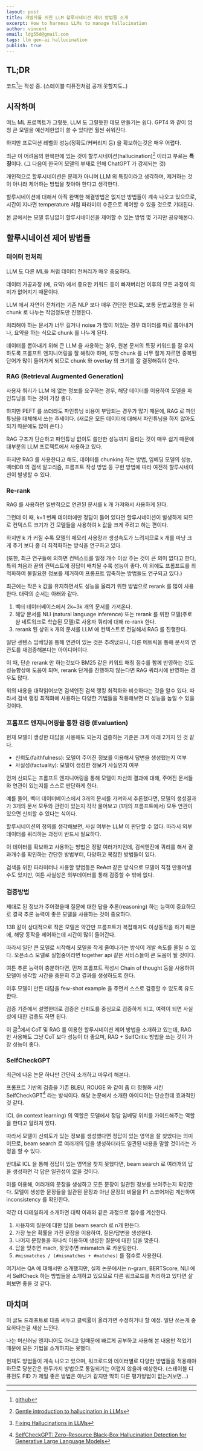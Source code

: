 ```yaml
---
layout: post
title: 개발자를 위한 LLM 할루시네이션 제어 방법들 소개
excerpt: How to harness LLMs to manage hallucination
author: vincent
email: ldg55d@gmail.com
tags: llm gen-ai hallucination
publish: true
---
```


## TL;DR

코드[^1]는 작성 중. (스테이블 디퓨전처럼 공개 못할지도..)

## 시작하며

여느 ML 프로젝트가 그렇듯, LLM 도 그럴듯한 데모 만들기는 쉽다. GPT4 와 같이 엄청 큰 모델을 예산제한없이 쓸 수 있다면 훨씬 쉬워진다.

하지만 프로덕션 레벨의 성능(정확도/커버리지 등) 을 확보하는것은 매우 어렵다.

최근 이 어려움의 한복판에 있는 것이 할루시네이션(hallucination)[^2] 이라고 부르는 **특징**이다. (그 다음이 한국어 모델의 부재로 인해 ChatGPT 가 강제되는 것)

개인적으로 할루시네이션은 문제가 아니며 LLM 의 특징이라고 생각하며, 제거하는 것이 아니라 제어하는 방법을 찾아야 한다고 생각한다.

할루시네이션에 대해서 아직 완벽한 해결방법은 없지만 방법들이 계속 나오고 있으므로, 시간이 지나면 temperature 처럼 파라미터 수준으로 제어할 수 있을 것으로 기대된다.

본 글에서는 모델 튜닝없이 할루시네이션을 제어할 수 있는 방법 몇 가지만 공유해본다.

## 할루시네이션 제어 방법들

### 데이터 전처리

LLM 도 다른 ML들 처럼 데이터 전처리가 매우 중요하다.

데이터 가공과정 (예, 요약) 에서 중요한 키워드 등이 빠져버리면 이후의 모든 과정이 의미가 없어지기 때문이다.

LLM 에서 자연어 전처리는 기존 NLP 보다 매우 간단한 편으로, 보통 문법교정을 한 뒤 chunk 로 나누는 작업정도만 진행한다.

처리해야 하는 문서가 너무 길거나 noise 가 많이 껴있는 경우 데이터를 따로 뽑아내거나, 요약을 하는 식으로 chunk 를 나누게 된다.

데이터를 뽑아내기 위해 큰 LLM 을 사용하는 경우, 원본 문서의 특징 키워드를 잘 유지 하도록 프롬프트 엔지니어링을 잘 해줘야 하며,
또한 chunk 를 너무 잘게 자르면 중복된 단어가 많이 들어가게 되므로 chunk 와 overlay 의 크기를 잘 결정해줘야 한다.

### RAG (Retrieval Augmented Generation)

사용자 쿼리가 LLM 에 없는 정보를 요구하는 경우, 해당 데이터를 이용하여 모델을 파인튜닝을 하는 것이 가장 좋다.

하지만 PEFT 를 쓰더라도 파인튜닝 비용이 부담되는 경우가 많기 때문에, RAG 로 파인튜닝을 대체해서 쓰는 추세이다. (새로운 모든 데이터에 대해서 파인튜닝을 하지 않아도 되기 때문에도 많이 쓴다.)

RAG 구조가 단순하고 파인튜닝 없이도 쓸만한 성능까지 올리는 것이 매우 쉽기 때문에 대부분의 LLM 프로젝트에서 사용하고 있다.

하지만 RAG 를 사용한다고 해도, 데이터를 chunking 하는 방법, 임베딩 모델의 성능, 벡터DB 의 검색 알고리즘, 프롬프트 작성 방법 등 구현 방법에 따라 여전히 할루시네이션이 발생할 수 있다.

### Re-rank

RAG 를 사용하면 일반적으로 연관된 문서를 k 개 가져와서 사용하게 된다.

그런데 이 때, k+1 번째 데이터에만 정답이 들어 있다면 할루시네이션이 발생하게 되므로 컨텍스트 크기가 긴 모델들을 사용하여 k 값을 크게 주려고 하는 편이다.

하지만 k 가 커질 수록 모델의 메모리 사용량과 생성속도가 느려지므로 k 개를 마냥 크게 주기 보다 좀 더 최적화하는 방식을 연구하고 있다.

(또한, 최근 연구들에 의하면 컨텍스트를 일정 개수 이상 주는 것이 큰 의미 없다고 한다, 특히 처음과 끝의 컨텍스트에 정답이 배치될 수록 성능이 좋다. 이 외에도 프롬프트를 최적화하여 불필요한 정보를 제거하여 프롬프트 압축하는 방법들도 연구되고 있다.)

최근에는 작은 k 값을 유지하면서도 성능을 올리기 위한 방법으로 rerank 를 많이 사용한다. 대략의 순서는 아래와 같다.

1. 벡터 데이터베이스에서 2k~3k 개의 문서를 가져온다.
2. 해당 문서를 NLI (natural language inference) 또는 rerank 를 위한 모델(주로 샴 네트워크로 학습된 모델)로 사용자 쿼리에 대해 re-rank 한다.
3. rerank 된 상위 k 개의 문서를 LLM 에 컨텍스트로 전달해서 RAG 를 진행한다.

일단 센텐스 임베딩을 통해 연관이 있는 것은 추려냈으니, 다른 메트릭을 통해 문서의 연관도를 재검증해본다는 아이디어이다.

이 때, 단순 rerank 만 하는것보다 BM25 같은 키워드 매칭 점수를 함께 반영하는 것도 성능향상에 도움이 되며, rerank 단계를 진행하지 않는다면 RAG 쿼리시에 반영하는 경우도 많다.

위의 내용을 대략읽어보면 검색엔진 검색 랭킹 최적화와 비슷하다는 것을 알수 있다. 따라서 검색 랭킹 최적화에 사용하는 다양한 기법들을 적용해보면 더 성능을 높일 수 있을 것이다.

### 프롬프트 엔지니어링을 통한 검증 (Evaluation)

현재 모델이 생성한 대답을 사용해도 되는지 검증하는 기준은 크게 아래 2가지 인 것 같다.

- 신뢰도(faithfulness): 모델이 주어진 정보를 이용해서 답변을 생성했는지 여부
- 사실성(factuality): 모델이 생성한 정보가 사실인지 여부

먼저 신뢰도는 프롬프트 엔지니어링을 통해 모델이 자신의 결과에 대해, 주어진 문서들와 연관이 있는지를 스스로 판단하게 한다.

예를 들어, 벡터 데이터베이스에서 3개의 문서를 가져와서 추론했다면, 모델의 생성결과가 3개의 문서 모두와 관련이 있는지 각각 물어보고 (1개의 프롬프트에서) 모두 연관이 있으면 신뢰할 수 있다는 식이다.

할루시네이션의 정의를 생각해보면, 사실 여부는 LLM 이 판단할 수 없다. 따라서 외부데이터를 쿼리하는 과정이 반드시 필요하다.

이 데이터를 확보하고 사용하는 방법은 정말 여러가지인데, 검색엔진에 쿼리를 해서 결과개수를 확인하는 간단한 방법부터, 다양하고 복잡한 방법들이 있다.

검색을 위한 파라미터나 사용할 방법등은 ReAct 같은 방식으로 모델이 직접 만들어낼 수도 있지만, 여튼 사실성은 외부데이터를 통해 검증할 수 밖에 없다.

### 검증방법

제대로 된 정보가 주어졌을때 질문에 대한 답을 추론(reasoning) 하는 능력이 중요하므로 결국 추론 능력이 좋은 모델을 사용하는 것이 중요하다.

13B 같이 상대적으로 작은 모델은 약간만 프롬프트가 복잡해져도 이상동작을 하기 때문에, 해당 동작을 제어하는데 시간이 많이 들어간다.

따라서 일단 큰 모델로 시작해서 모델을 작게 줄여나가는 방식이 개발 속도를 올릴 수 있다. 오픈소스 모델로 실험중이라면 together api 같은 서비스들이 큰 도움이 될 것이다.

여튼 추론 능력이 충분하다면, 먼저 프롬프트 작성시 Chain of thought 등을 사용하여 모델이 생각할 시간을 충분히 주고 결과를 생성하도록 한다.

이후 모델이 만든 대답을 few-shot example 을 주면서 스스로 검증할 수 있도록 유도한다.

검증 기준에서 설명한대로 검증은 신뢰도를 중심으로 검증하게 되고, 여력이 되면 사실성에 대한 검증도 하면 된다.

이 글[^4]에서 CoT 및 RAG 를 이용한 할루시네이션 제어 방법을 소개하고 있는데, RAG 만 사용해도 그냥 CoT 보다 성능이 더 좋으며, RAG + SelfCritic 방법을 쓰는 것이 가장 성능이 좋다.

### SelfCheckGPT

최근에 나온 논문 하나만 간단히 소개하고 마무리 해본다.

프롬프트 기반의 검증을 기존 BLEU, ROUGE 와 같이 좀 더 정형화 시킨 SelfCheckGPT[^3] 라는 방식이다.
해당 논문에서 소개한 아이디어는 단순한데 효과적인 것 같다.

ICL (in context learning) 의 역할은 모델에서 정답 임베딩 위치를 가이드해주는 역할을 한다고 알려져 있다.

따라서 모델이 신뢰도가 있는 정보를 생성했다면 정답이 있는 영역을 잘 찾았다는 의미이므로, beam search 로 여러개의 답을 생성하더라도 일관된 내용을 말할 것이라는 가정을 할 수 있다.

반대로 ICL 을 통해 정답이 있는 영역을 찾지 못했다면, beam search 로 여러개의 답을 생성하면 각 답은 일관성이 없을 것이다.

이를 이용해, 여러개의 문장을 생성하고 모든 문장이 일관된 정보를 보여주는지 확인한다. 모델이 생성한 문장들을 일관된 문장과 아닌 문장의 비율을 F1 스코어처럼 계산하여 inconsistency 를 확인한다.

약간 더 디테일하게 소개하면 대략 아래와 같은 과정으로 점수를 계산한다.

1. 사용자의 질문에 대한 답을 beam search 로 n개 만든다.
2. 가장 높은 확률을 가진 문장을 이용하여, 질문/답변을 생성한다.
3. 나머지 문장들을 하나씩 이용하여 생성한 질문에 대한 답을 맞춘다.
4. 답을 맞추면 mach, 못맞추면 mismatch 로 카운팅한다.
5. `#mismatches / (#mismatches + #matches)` 를 점수로 사용한다.

여기서는 QA 에 대해서만 소개했지만, 실제 논문에서는 n-gram, BERTScore, NLI 에서 SelfCheck 하는 방법들을 소개하고 있으므로 다른 워크로드를 처리하고 있다면 살펴보면 좋을 것 같다.

## 마치며

이 글도 드래프트로 대충 써두고 클릭률이 올라가면 수정하거나 할 예정. 일단 쓰는게 중요하다는걸 새삼 느낀다.

나는 머신러닝 엔지니어도 아니고 일때문에 빠르게 공부하고 사용해 본 내용만 적었기 때문에 모든 기법을 소개하지는 못했다.

현재도 방법들이 계속 나오고 있으며, 워크로드와 데이터별로 다양한 방법들을 적용해야 하므로 당분간은 한두가지 방법으로 통일되기는 어렵지 않을까 예상한다. (스테이블 디퓨전도 FID 가 제일 좋은 방법은 아닌거 같지만 딱히 다른 평가방법이 없는거보면...)

---

[^1]: [github]()
[^2]: [Gentle introduction to hallucination in LLMs](https://machinelearningmastery.com/a-gentle-introduction-to-hallucinations-in-large-language-models/)
[^3]: [SelfCheckGPT: Zero-Resource Black-Box Hallucination Detection for Generative Large Language Models](https://arxiv.org/abs/2303.08896)
[^4]: [Fixing Hallucinations in LLMs](https://betterprogramming.pub/fixing-hallucinations-in-llms-9ff0fd438e33)
